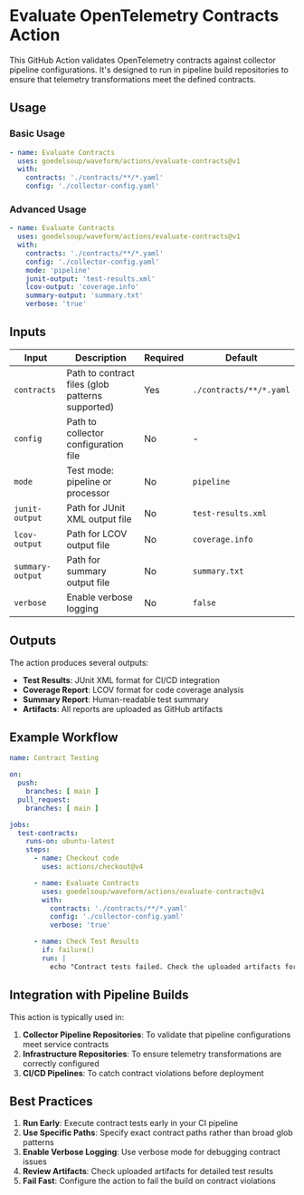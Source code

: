 # Evaluate OpenTelemetry Contracts Action

This GitHub Action validates OpenTelemetry contracts against collector pipeline configurations. It's designed to run in pipeline build repositories to ensure that telemetry transformations meet the defined contracts.

## Usage

### Basic Usage

```yaml
- name: Evaluate Contracts
  uses: goedelsoup/waveform/actions/evaluate-contracts@v1
  with:
    contracts: './contracts/**/*.yaml'
    config: './collector-config.yaml'
```

### Advanced Usage

```yaml
- name: Evaluate Contracts
  uses: goedelsoup/waveform/actions/evaluate-contracts@v1
  with:
    contracts: './contracts/**/*.yaml'
    config: './collector-config.yaml'
    mode: 'pipeline'
    junit-output: 'test-results.xml'
    lcov-output: 'coverage.info'
    summary-output: 'summary.txt'
    verbose: 'true'
```

## Inputs

| Input | Description | Required | Default |
|-------|-------------|----------|---------|
| `contracts` | Path to contract files (glob patterns supported) | Yes | `./contracts/**/*.yaml` |
| `config` | Path to collector configuration file | No | - |
| `mode` | Test mode: pipeline or processor | No | `pipeline` |
| `junit-output` | Path for JUnit XML output file | No | `test-results.xml` |
| `lcov-output` | Path for LCOV output file | No | `coverage.info` |
| `summary-output` | Path for summary output file | No | `summary.txt` |
| `verbose` | Enable verbose logging | No | `false` |

## Outputs

The action produces several outputs:

- **Test Results**: JUnit XML format for CI/CD integration
- **Coverage Report**: LCOV format for code coverage analysis
- **Summary Report**: Human-readable test summary
- **Artifacts**: All reports are uploaded as GitHub artifacts

## Example Workflow

```yaml
name: Contract Testing

on:
  push:
    branches: [ main ]
  pull_request:
    branches: [ main ]

jobs:
  test-contracts:
    runs-on: ubuntu-latest
    steps:
      - name: Checkout code
        uses: actions/checkout@v4

      - name: Evaluate Contracts
        uses: goedelsoup/waveform/actions/evaluate-contracts@v1
        with:
          contracts: './contracts/**/*.yaml'
          config: './collector-config.yaml'
          verbose: 'true'

      - name: Check Test Results
        if: failure()
        run: |
          echo "Contract tests failed. Check the uploaded artifacts for details."
```

## Integration with Pipeline Builds

This action is typically used in:

1. **Collector Pipeline Repositories**: To validate that pipeline configurations meet service contracts
2. **Infrastructure Repositories**: To ensure telemetry transformations are correctly configured
3. **CI/CD Pipelines**: To catch contract violations before deployment

## Best Practices

1. **Run Early**: Execute contract tests early in your CI pipeline
2. **Use Specific Paths**: Specify exact contract paths rather than broad glob patterns
3. **Enable Verbose Logging**: Use verbose mode for debugging contract issues
4. **Review Artifacts**: Check uploaded artifacts for detailed test results
5. **Fail Fast**: Configure the action to fail the build on contract violations
